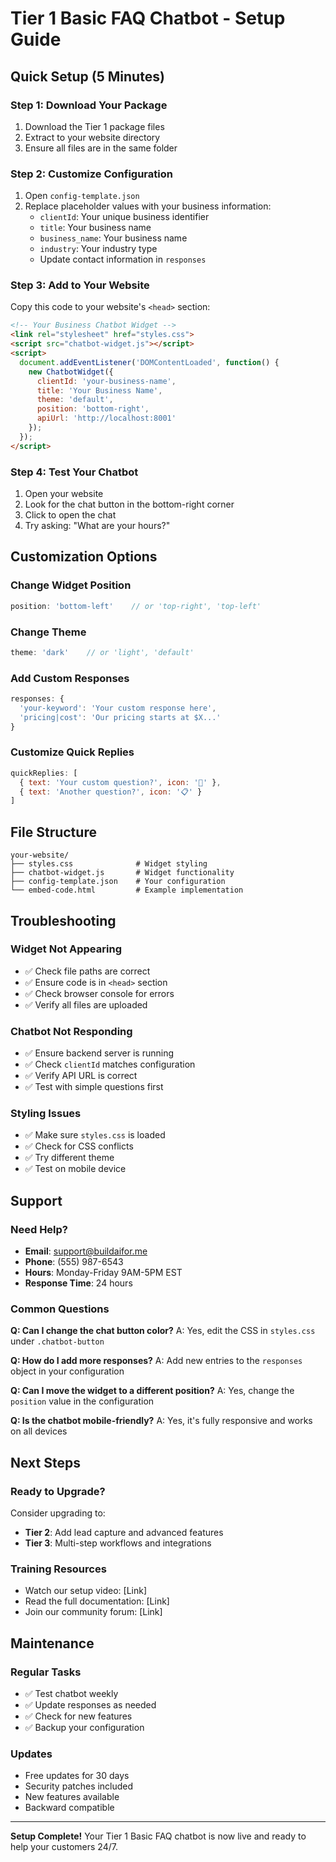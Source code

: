 # Tier 1 Basic FAQ Chatbot - Setup Guide

## Quick Setup (5 Minutes)

### Step 1: Download Your Package
1. Download the Tier 1 package files
2. Extract to your website directory
3. Ensure all files are in the same folder

### Step 2: Customize Configuration
1. Open `config-template.json`
2. Replace placeholder values with your business information:
   - `clientId`: Your unique business identifier
   - `title`: Your business name
   - `business_name`: Your business name
   - `industry`: Your industry type
   - Update contact information in `responses`

### Step 3: Add to Your Website
Copy this code to your website's `<head>` section:

```html
<!-- Your Business Chatbot Widget -->
<link rel="stylesheet" href="styles.css">
<script src="chatbot-widget.js"></script>
<script>
  document.addEventListener('DOMContentLoaded', function() {
    new ChatbotWidget({
      clientId: 'your-business-name',
      title: 'Your Business Name',
      theme: 'default',
      position: 'bottom-right',
      apiUrl: 'http://localhost:8001'
    });
  });
</script>
```

### Step 4: Test Your Chatbot
1. Open your website
2. Look for the chat button in the bottom-right corner
3. Click to open the chat
4. Try asking: "What are your hours?"

## Customization Options

### Change Widget Position
```javascript
position: 'bottom-left'    // or 'top-right', 'top-left'
```

### Change Theme
```javascript
theme: 'dark'    // or 'light', 'default'
```

### Add Custom Responses
```javascript
responses: {
  'your-keyword': 'Your custom response here',
  'pricing|cost': 'Our pricing starts at $X...'
}
```

### Customize Quick Replies
```javascript
quickReplies: [
  { text: 'Your custom question?', icon: '🔧' },
  { text: 'Another question?', icon: '📋' }
]
```

## File Structure
```
your-website/
├── styles.css              # Widget styling
├── chatbot-widget.js       # Widget functionality
├── config-template.json    # Your configuration
└── embed-code.html         # Example implementation
```

## Troubleshooting

### Widget Not Appearing
- ✅ Check file paths are correct
- ✅ Ensure code is in `<head>` section
- ✅ Check browser console for errors
- ✅ Verify all files are uploaded

### Chatbot Not Responding
- ✅ Ensure backend server is running
- ✅ Check `clientId` matches configuration
- ✅ Verify API URL is correct
- ✅ Test with simple questions first

### Styling Issues
- ✅ Make sure `styles.css` is loaded
- ✅ Check for CSS conflicts
- ✅ Try different theme
- ✅ Test on mobile device

## Support

### Need Help?
- **Email**: support@buildaifor.me
- **Phone**: (555) 987-6543
- **Hours**: Monday-Friday 9AM-5PM EST
- **Response Time**: 24 hours

### Common Questions

**Q: Can I change the chat button color?**
A: Yes, edit the CSS in `styles.css` under `.chatbot-button`

**Q: How do I add more responses?**
A: Add new entries to the `responses` object in your configuration

**Q: Can I move the widget to a different position?**
A: Yes, change the `position` value in the configuration

**Q: Is the chatbot mobile-friendly?**
A: Yes, it's fully responsive and works on all devices

## Next Steps

### Ready to Upgrade?
Consider upgrading to:
- **Tier 2**: Add lead capture and advanced features
- **Tier 3**: Multi-step workflows and integrations

### Training Resources
- Watch our setup video: [Link]
- Read the full documentation: [Link]
- Join our community forum: [Link]

## Maintenance

### Regular Tasks
- ✅ Test chatbot weekly
- ✅ Update responses as needed
- ✅ Check for new features
- ✅ Backup your configuration

### Updates
- Free updates for 30 days
- Security patches included
- New features available
- Backward compatible

---

**Setup Complete!** Your Tier 1 Basic FAQ chatbot is now live and ready to help your customers 24/7.
